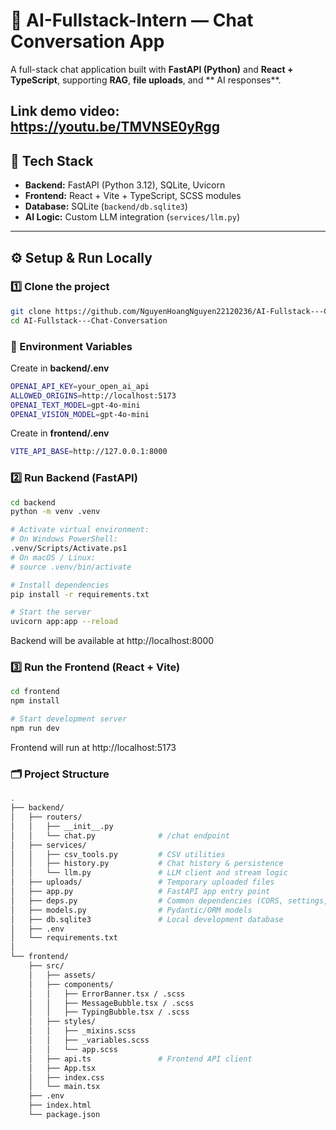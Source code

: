 # 🚀 AI-Fullstack-Intern — Chat Conversation App

A full-stack chat application built with **FastAPI (Python)** and **React + TypeScript**, supporting **RAG**, **file uploads**, and ** AI responses**.

**Link demo video**: https://youtu.be/TMVNSE0yRgg
---

## 🧠 Tech Stack

- **Backend:** FastAPI (Python 3.12), SQLite, Uvicorn  
- **Frontend:** React + Vite + TypeScript, SCSS modules  
- **Database:** SQLite (`backend/db.sqlite3`)  
- **AI Logic:** Custom LLM integration (`services/llm.py`)

---

## ⚙️ Setup & Run Locally

### 1️⃣ Clone the project
```bash
git clone https://github.com/NguyenHoangNguyen22120236/AI-Fullstack---Chat-Conversation
cd AI-Fullstack---Chat-Conversation
```

### 🔑 Environment Variables
Create in **backend/.env**
```bash
OPENAI_API_KEY=your_open_ai_api
ALLOWED_ORIGINS=http://localhost:5173
OPENAI_TEXT_MODEL=gpt-4o-mini
OPENAI_VISION_MODEL=gpt-4o-mini
```

Create in **frontend/.env**
```bash
VITE_API_BASE=http://127.0.0.1:8000
```
### 2️⃣ Run Backend (FastAPI)
```bash
cd backend
python -m venv .venv

# Activate virtual environment:
# On Windows PowerShell:
.venv/Scripts/Activate.ps1
# On macOS / Linux:
# source .venv/bin/activate

# Install dependencies
pip install -r requirements.txt

# Start the server
uvicorn app:app --reload
```
Backend will be available at http://localhost:8000

### 3️⃣ Run the Frontend (React + Vite)
```bash
cd frontend
npm install

# Start development server
npm run dev
```
Frontend will run at http://localhost:5173


### 🗂️ Project Structure
```bash
.
├── backend/
│   ├── routers/
│   │   ├── __init__.py
│   │   └── chat.py              # /chat endpoint
│   ├── services/
│   │   ├── csv_tools.py         # CSV utilities
│   │   ├── history.py           # Chat history & persistence
│   │   └── llm.py               # LLM client and stream logic
│   ├── uploads/                 # Temporary uploaded files
│   ├── app.py                   # FastAPI app entry point
│   ├── deps.py                  # Common dependencies (CORS, settings, etc.)
│   ├── models.py                # Pydantic/ORM models
│   ├── db.sqlite3               # Local development database
│   ├── .env
│   └── requirements.txt
│
└── frontend/
    ├── src/
    │   ├── assets/
    │   ├── components/
    │   │   ├── ErrorBanner.tsx / .scss
    │   │   ├── MessageBubble.tsx / .scss
    │   │   ├── TypingBubble.tsx / .scss
    │   ├── styles/
    │   │   ├── _mixins.scss
    │   │   ├── _variables.scss
    │   │   └── app.scss
    │   ├── api.ts               # Frontend API client
    │   ├── App.tsx
    │   ├── index.css
    │   └── main.tsx
    ├── .env
    ├── index.html
    └── package.json
```
